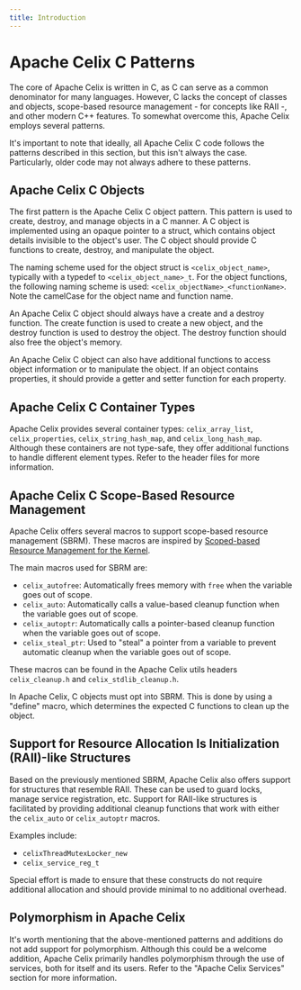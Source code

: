 ```yaml
---
title: Introduction
---
```


<!--
Licensed to the Apache Software Foundation (ASF) under one or more
contributor license agreements.  See the NOTICE file distributed with
this work for additional information regarding copyright ownership.
The ASF licenses this file to You under the Apache License, Version 2.0
(the "License"); you may not use this file except in compliance with
the License.  You may obtain a copy of the License at
   
    http://www.apache.org/licenses/LICENSE-2.0

Unless required by applicable law or agreed to in writing, software
distributed under the License is distributed on an "AS IS" BASIS,
WITHOUT WARRANTIES OR CONDITIONS OF ANY KIND, either express or implied.
See the License for the specific language governing permissions and
limitations under the License.
-->

# Apache Celix C Patterns

The core of Apache Celix is written in C, as C can serve as a common denominator for many languages. However, C lacks 
the concept of classes and objects, scope-based resource management - for concepts like RAII -, and other modern C++ 
features. To somewhat overcome this, Apache Celix employs several patterns.

It's important to note that ideally, all Apache Celix C code follows the patterns described in this section, but this 
isn't always the case. Particularly, older code may not always adhere to these patterns.

## Apache Celix C Objects

The first pattern is the Apache Celix C object pattern. This pattern is used to create, destroy, and manage objects in 
a C manner. A C object is implemented using an opaque pointer to a struct, which contains object details invisible to 
the object's user. The C object should provide C functions to create, destroy, and manipulate the object.

The naming scheme used for the object struct is `<celix_object_name>`, typically with a typedef to 
`<celix_object_name>_t`. For the object functions, the following naming scheme is 
used: `<celix_objectName>_<functionName>`. Note the camelCase for the object name and function name.

An Apache Celix C object should always have a create and a destroy function. The create function is used to create 
a new object, and the destroy function is used to destroy the object. The destroy function should also free the 
object's memory.

An Apache Celix C object can also have additional functions to access object information or to manipulate the object. 
If an object contains properties, it should provide a getter and setter function for each property.

## Apache Celix C Container Types

Apache Celix provides several container types: `celix_array_list`, `celix_properties`, `celix_string_hash_map`, 
and `celix_long_hash_map`. Although these containers are not type-safe, they offer additional functions to handle 
different element types. Refer to the header files for more information.

## Apache Celix C Scope-Based Resource Management

Apache Celix offers several macros to support scope-based resource management (SBRM). These macros are 
inspired by [Scoped-based Resource Management for the Kernel](https://lwn.net/Articles/934838/).

The main macros used for SBRM are:
- `celix_autofree`: Automatically frees memory with `free` when the variable goes out of scope.
- `celix_auto`: Automatically calls a value-based cleanup function when the variable goes out of scope.
- `celix_autoptr`: Automatically calls a pointer-based cleanup function when the variable goes out of scope.
- `celix_steal_ptr`: Used to "steal" a pointer from a variable to prevent automatic cleanup when the variable goes 
                     out of scope.

These macros can be found in the Apache Celix utils headers `celix_cleanup.h` and `celix_stdlib_cleanup.h`.

In Apache Celix, C objects must opt into SBRM. This is done by using a "define" macro, which determines the 
expected C functions to clean up the object.

## Support for Resource Allocation Is Initialization (RAII)-like Structures

Based on the previously mentioned SBRM, Apache Celix also offers support for structures that resemble RAII. These can be 
used to guard locks, manage service registration, etc. Support for RAII-like structures is facilitated by providing 
additional cleanup functions that work with either the `celix_auto` or `celix_autoptr` macros.

Examples include:
- `celixThreadMutexLocker_new`
- `celix_service_reg_t`

Special effort is made to ensure that these constructs do not require additional allocation and should provide minimal 
to no additional overhead.

## Polymorphism in Apache Celix

It's worth mentioning that the above-mentioned patterns and additions do not add support for polymorphism. 
Although this could be a welcome addition, Apache Celix primarily handles polymorphism through the use of services, 
both for itself and its users. Refer to the "Apache Celix Services" section for more information.
